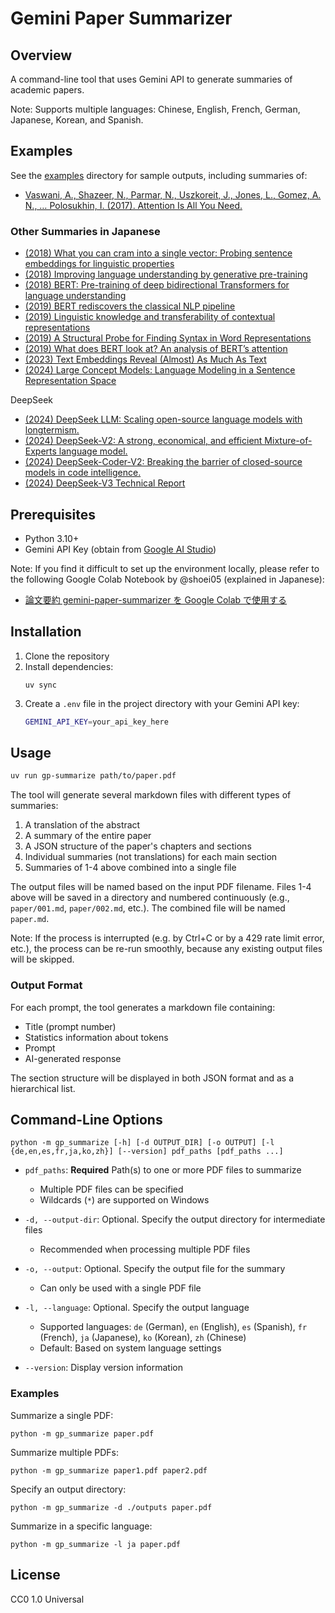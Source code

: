 # Gemini Paper Summarizer

## Overview

A command-line tool that uses Gemini API to generate summaries of academic papers.

Note: Supports multiple languages: Chinese, English, French, German, Japanese, Korean, and Spanish.

## Examples

See the [examples](examples) directory for sample outputs, including summaries of:

- [Vaswani, A., Shazeer, N., Parmar, N., Uszkoreit, J., Jones, L., Gomez, A. N., … Polosukhin, I. (2017). Attention Is All You Need.](https://arxiv.org/abs/1706.03762v7)

### Other Summaries in Japanese

- [(2018) What you can cram into a single vector: Probing sentence embeddings for linguistic properties](https://7shi.hateblo.jp/entry/2025/01/09/032708)
- [(2018) Improving language understanding by generative pre-training](https://7shi.hateblo.jp/entry/2025/01/08/023518)
- [(2018) BERT: Pre-training of deep bidirectional Transformers for language understanding](https://7shi.hateblo.jp/entry/2025/01/09/011331)
- [(2019) BERT rediscovers the classical NLP pipeline](https://7shi.hateblo.jp/entry/2025/01/09/014758)
- [(2019) Linguistic knowledge and transferability of contextual representations](https://7shi.hateblo.jp/entry/2025/01/09/024710)
- [(2019) A Structural Probe for Finding Syntax in Word Representations](https://7shi.hateblo.jp/entry/2025/01/09/030338)
- [(2019) What does BERT look at? An analysis of BERT’s attention](https://7shi.hateblo.jp/entry/2025/01/09/034240)
- [(2023) Text Embeddings Reveal (Almost) As Much As Text](https://7shi.hateblo.jp/entry/2025/01/05/203512)
- [(2024) Large Concept Models: Language Modeling in a Sentence Representation Space](https://7shi.hateblo.jp/entry/2025/01/04/232224)

DeepSeek

- [(2024) DeepSeek LLM: Scaling open-source language models with longtermism.](https://7shi.hateblo.jp/entry/2025/01/07/225023)
- [(2024) DeepSeek-V2: A strong, economical, and efficient Mixture-of-Experts language model.](https://7shi.hateblo.jp/entry/2025/01/07/234352)
- [(2024) DeepSeek-Coder-V2: Breaking the barrier of closed-source models in code intelligence.](https://7shi.hateblo.jp/entry/2025/01/07/235825)
- [(2024) DeepSeek-V3 Technical Report](https://7shi.hateblo.jp/entry/2025/01/08/000133)

## Prerequisites

- Python 3.10+
- Gemini API Key (obtain from [Google AI Studio](https://aistudio.google.com/))

Note: If you find it difficult to set up the environment locally, please refer to the following Google Colab Notebook by @shoei05 (explained in Japanese):

- [論文要約 gemini-paper-summarizer を Google Colab で使用する](https://colab.research.google.com/drive/1yj02UYLNjXvz4nInB5zGzvrcawaJ_Mua?usp=sharing)

## Installation

1. Clone the repository
2. Install dependencies:
   ```
   uv sync
   ```
3. Create a `.env` file in the project directory with your Gemini API key:
   ```bash
   GEMINI_API_KEY=your_api_key_here
   ```

## Usage

```bash
uv run gp-summarize path/to/paper.pdf
```

The tool will generate several markdown files with different types of summaries:

1. A translation of the abstract
2. A summary of the entire paper
3. A JSON structure of the paper's chapters and sections
4. Individual summaries (not translations) for each main section
5. Summaries of 1-4 above combined into a single file

The output files will be named based on the input PDF filename. Files 1-4 above will be saved in a directory and numbered continuously (e.g., `paper/001.md`, `paper/002.md`, etc.). The combined file will be named `paper.md`.

Note: If the process is interrupted (e.g. by Ctrl+C or by a 429 rate limit error, etc.), the process can be re-run smoothly, because any existing output files will be skipped.

### Output Format

For each prompt, the tool generates a markdown file containing:

- Title (prompt number)
- Statistics information about tokens
- Prompt
- AI-generated response

The section structure will be displayed in both JSON format and as a hierarchical list.

## Command-Line Options

```
python -m gp_summarize [-h] [-d OUTPUT_DIR] [-o OUTPUT] [-l {de,en,es,fr,ja,ko,zh}] [--version] pdf_paths [pdf_paths ...]
```

- `pdf_paths`: **Required** Path(s) to one or more PDF files to summarize
  - Multiple PDF files can be specified
  - Wildcards (`*`) are supported on Windows

- `-d, --output-dir`: Optional. Specify the output directory for intermediate files
  - Recommended when processing multiple PDF files

- `-o, --output`: Optional. Specify the output file for the summary
  - Can only be used with a single PDF file

- `-l, --language`: Optional. Specify the output language
  - Supported languages: `de` (German), `en` (English), `es` (Spanish), `fr` (French), `ja` (Japanese), `ko` (Korean), `zh` (Chinese)
  - Default: Based on system language settings

- `--version`: Display version information

### Examples

Summarize a single PDF:
```
python -m gp_summarize paper.pdf
```

Summarize multiple PDFs:
```
python -m gp_summarize paper1.pdf paper2.pdf
```

Specify an output directory:
```
python -m gp_summarize -d ./outputs paper.pdf
```

Summarize in a specific language:
```
python -m gp_summarize -l ja paper.pdf
```

## License

CC0 1.0 Universal
